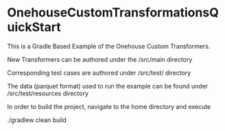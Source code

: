 # OnehouseCustomTransformationsQuickStart


This is a Gradle Based Example of the Onehouse Custom Transformers. 

New Transformers can be authored under the /src/main directory 

Corresponding test cases are authored under /src/test/ directory

The data (parquet format) used to run the example can be found under /src/test/resources directory

In order to build the project, navigate to the home directory and execute 

./gradlew clean build

